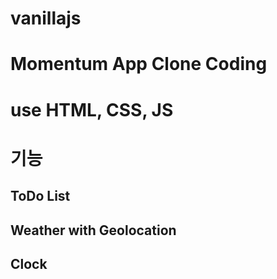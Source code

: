 # vanillajs

# Momentum App Clone Coding

# use HTML, CSS, JS

# 기능

## ToDo List

## Weather with Geolocation

## Clock
